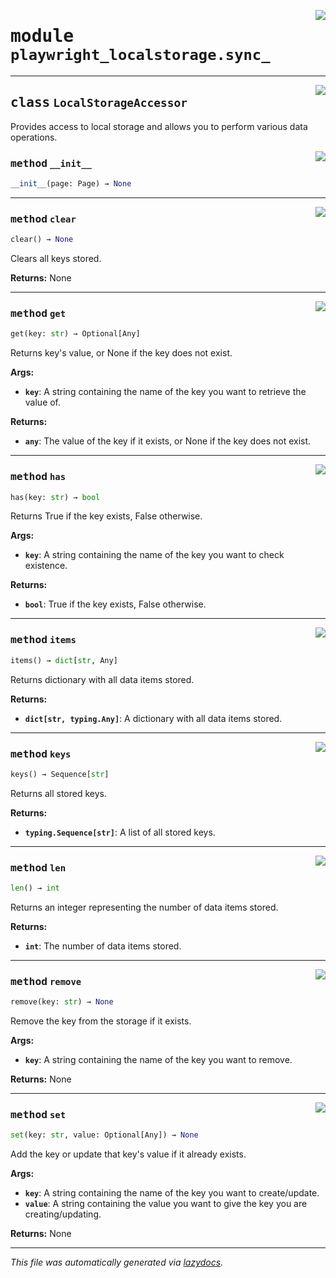 <!-- markdownlint-disable -->

<a href="../../playwright_localstorage/sync_.py#L0"><img align="right" style="float:right;" src="https://img.shields.io/badge/-source-cccccc?style=flat-square"></a>

# <kbd>module</kbd> `playwright_localstorage.sync_`






---

<a href="../../playwright_localstorage/sync_.py#L8"><img align="right" style="float:right;" src="https://img.shields.io/badge/-source-cccccc?style=flat-square"></a>

## <kbd>class</kbd> `LocalStorageAccessor`
Provides access to local storage and allows you to perform various data operations. 

<a href="../../playwright_localstorage/sync_.py#L11"><img align="right" style="float:right;" src="https://img.shields.io/badge/-source-cccccc?style=flat-square"></a>

### <kbd>method</kbd> `__init__`

```python
__init__(page: Page) → None
```








---

<a href="../../playwright_localstorage/sync_.py#L92"><img align="right" style="float:right;" src="https://img.shields.io/badge/-source-cccccc?style=flat-square"></a>

### <kbd>method</kbd> `clear`

```python
clear() → None
```

Clears all keys stored. 



**Returns:**
  None 

---

<a href="../../playwright_localstorage/sync_.py#L38"><img align="right" style="float:right;" src="https://img.shields.io/badge/-source-cccccc?style=flat-square"></a>

### <kbd>method</kbd> `get`

```python
get(key: str) → Optional[Any]
```

Returns key's value, or None if the key does not exist. 



**Args:**
 
 - <b>`key`</b>:  A string containing the name of the key you want to retrieve the value of. 



**Returns:**
 
 - <b>`any`</b>:  The value of the key if it exists, or None if the key does not exist. 

---

<a href="../../playwright_localstorage/sync_.py#L67"><img align="right" style="float:right;" src="https://img.shields.io/badge/-source-cccccc?style=flat-square"></a>

### <kbd>method</kbd> `has`

```python
has(key: str) → bool
```

Returns True if the key exists, False otherwise. 



**Args:**
 
 - <b>`key`</b>:  A string containing the name of the key you want to check existence. 



**Returns:**
 
 - <b>`bool`</b>:  True if the key exists, False otherwise. 

---

<a href="../../playwright_localstorage/sync_.py#L22"><img align="right" style="float:right;" src="https://img.shields.io/badge/-source-cccccc?style=flat-square"></a>

### <kbd>method</kbd> `items`

```python
items() → dict[str, Any]
```

Returns dictionary with all data items stored. 



**Returns:**
 
 - <b>`dict[str, typing.Any]`</b>:  A dictionary with all data items stored. 

---

<a href="../../playwright_localstorage/sync_.py#L30"><img align="right" style="float:right;" src="https://img.shields.io/badge/-source-cccccc?style=flat-square"></a>

### <kbd>method</kbd> `keys`

```python
keys() → Sequence[str]
```

Returns all stored keys. 



**Returns:**
 
 - <b>`typing.Sequence[str]`</b>:  A list of all stored keys. 

---

<a href="../../playwright_localstorage/sync_.py#L14"><img align="right" style="float:right;" src="https://img.shields.io/badge/-source-cccccc?style=flat-square"></a>

### <kbd>method</kbd> `len`

```python
len() → int
```

Returns an integer representing the number of data items stored. 



**Returns:**
 
 - <b>`int`</b>:  The number of data items stored. 

---

<a href="../../playwright_localstorage/sync_.py#L78"><img align="right" style="float:right;" src="https://img.shields.io/badge/-source-cccccc?style=flat-square"></a>

### <kbd>method</kbd> `remove`

```python
remove(key: str) → None
```

Remove the key from the storage if it exists. 



**Args:**
 
 - <b>`key`</b>:  A string containing the name of the key you want to remove. 



**Returns:**
 None 

---

<a href="../../playwright_localstorage/sync_.py#L52"><img align="right" style="float:right;" src="https://img.shields.io/badge/-source-cccccc?style=flat-square"></a>

### <kbd>method</kbd> `set`

```python
set(key: str, value: Optional[Any]) → None
```

Add the key or update that key's value if it already exists. 



**Args:**
 
 - <b>`key`</b>:  A string containing the name of the key you want to create/update. 
 - <b>`value`</b>:  A string containing the value you want to give the key you are creating/updating. 



**Returns:**
 None 




---

_This file was automatically generated via [lazydocs](https://github.com/ml-tooling/lazydocs)._
